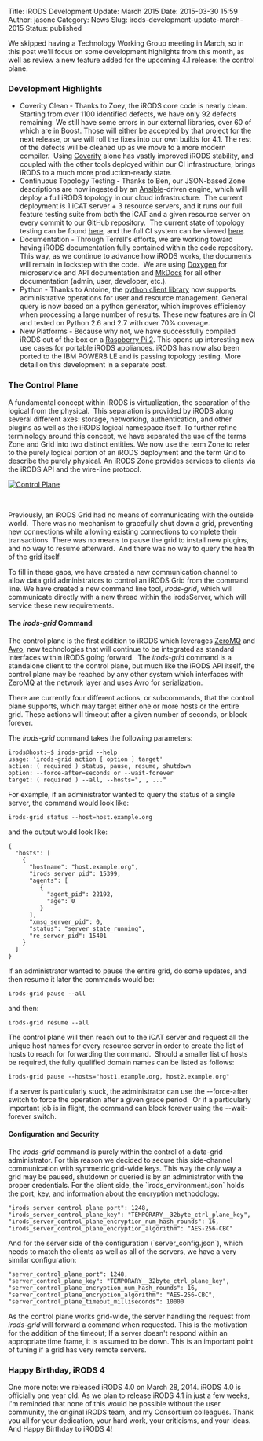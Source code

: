 Title: iRODS Development Update: March 2015
Date: 2015-03-30 15:59
Author: jasonc
Category: News
Slug: irods-development-update-march-2015
Status: published

We skipped having a Technology Working Group meeting in March, so in
this post we'll focus on some development highlights from this month, as
well as review a new feature added for the upcoming 4.1 release: the
control plane.

<!--more-->

### Development Highlights

-   Coverity Clean - Thanks to Zoey, the iRODS core code is
    nearly clean. Starting from over 1100 identified defects, we have
    only 92 defects remaining: We still have some errors in our external
    libraries, over 60 of which are in Boost. Those will either be
    accepted by that project for the next release, or we will roll the
    fixes into our own builds for 4.1. The rest of the defects will be
    cleaned up as we move to a more modern compiler.  Using
    [Coverity](https://scan.coverity.com/projects/2605) alone has vastly
    improved iRODS stability, and coupled with the other tools
    deployed within our CI infrastructure, brings iRODS to a much more
    production-ready state.
-   Continuous Topology Testing - Thanks to Ben, our JSON-based Zone
    descriptions are now ingested by an
    [Ansible](http://www.ansible.com/ "Ansible")-driven engine, which
    will deploy a full iRODS topology in our cloud infrastructure.  The
    current deployment is 1 iCAT server + 3 resource servers, and it
    runs our full feature testing suite from both the iCAT and a given
    resource server on every commit to our GitHub repository.  The
    current state of topology testing can be found
    [here](https://jenkins.irods.org/view/1.%20Core%20Development/ "here"),
    and the full CI system can be viewed
    [here](https://jenkins.irods.org/ "here").
-   Documentation - Through Terrell's efforts, we are working toward
    having iRODS documentation fully contained within the code
    repository. This way, as we continue to advance how iRODS works, the
    documents will remain in lockstep with the code.  We are using
    [Doxygen](http://www.doxygen.org/ "Doxygen") for microservice and
    API documentation and [MkDocs](http://www.mkdocs.org/ "MkDocs") for
    all other documentation (admin, user, developer, etc.).
-   Python - Thanks to Antoine, the [python client
    library](https://github.com/irods/python-irodsclient) now supports
    administrative operations for user and resource management. General
    query is now based on a python generator, which improves efficiency
    when processing a large number of results. These new features are in
    CI and tested on Python 2.6 and 2.7 with over 70% coverage.
-   New Platforms - Because why not, we have successfully compiled iRODS
    out of the box on a [Raspberry Pi
    2](http://www.adafruit.com/products/2358 "Raspberry Pi 2"). This
    opens up interesting new use cases for portable iRODS appliances.
    iRODS has now also been ported to the IBM POWER8 LE and is passing
    topology testing. More detail on this development in a separate
    post.

### The Control Plane

A fundamental concept within iRODS is virtualization, the separation of
the logical from the physical.  This separation is provided by iRODS
along several different axes: storage, networking, authentication, and
other plugins as well as the iRODS logical namespace itself. To
further refine terminology around this concept, we have separated the
use of the terms Zone and Grid into two distinct entities. We now use
the term Zone to refer to the purely logical portion of an iRODS
deployment and the term Grid to describe the purely physical. An iRODS
Zone provides services to clients via the iRODS API and the wire-line
protocol.

[![Control
Plane](http://irods.org/wp-content/uploads/2015/03/ControlPlaneDiagram.jpg)](http://irods.org/wp-content/uploads/2015/03/ControlPlaneDiagram.jpg)

 

Previously, an iRODS Grid had no means of communicating with the outside
world.  There was no mechanism to gracefully shut down a grid,
preventing new connections while allowing existing connections to
complete their transactions. There was no means to pause the grid to
install new plugins, and no way to resume afterward.  And there was no
way to query the health of the grid itself.

To fill in these gaps, we have created a new communication channel to
allow data grid administrators to control an iRODS Grid from the command
line. We have created a new command line tool, *irods-grid*, which will
communicate directly with a new thread within the irodsServer, which
will service these new requirements.

#### The *irods-grid* Command

The control plane is the first addition to iRODS which leverages
[ZeroMQ](http://zeromq.org/ "ZeroMQ") and
[Avro](https://avro.apache.org/ "Avro"), new technologies that will
continue to be integrated as standard interfaces within iRODS going
forward.  The *irods-grid* command is a standalone client to the control
plane, but much like the iRODS API itself, the control plane may be
reached by any other system which interfaces with ZeroMQ at the network
layer and uses Avro for serialization.

There are currently four different actions, or subcommands, that the
control plane supports, which may target either one or more hosts or the
entire grid. These actions will timeout after a given number of seconds,
or block forever.

The *irods-grid* command takes the following parameters:

    irods@host:~$ irods-grid --help
    usage: 'irods-grid action [ option ] target'
    action: ( required ) status, pause, resume, shutdown
    option: --force-after=seconds or --wait-forever
    target: ( required ) --all, --hosts=", , ..."

For example, if an administrator wanted to query the status of a single
server, the command would look like:

    irods-grid status --host=host.example.org

and the output would look like:

    {
      "hosts": [
        {
          "hostname": "host.example.org",
          "irods_server_pid": 15399,
          "agents": [
             {
               "agent_pid": 22192,
               "age": 0
             }
          ],
          "xmsg_server_pid": 0,
          "status": "server_state_running",
          "re_server_pid": 15401
        }
      ]
    }

If an administrator wanted to pause the entire grid, do some updates,
and then resume it later the commands would be:

    irods-grid pause --all

and then:

    irods-grid resume --all

The control plane will then reach out to the iCAT server and request all
the unique host names for every resource server in order to create the
list of hosts to reach for forwarding the command.  Should a smaller
list of hosts be required, the fully qualified domain names can be
listed as follows:

    irods-grid pause --hosts="host1.example.org, host2.example.org"

If a server is particularly stuck, the administrator can use the
--force-after switch to force the operation after a given grace period.
 Or if a particularly important job is in flight, the command can block
forever using the --wait-forever switch.

#### Configuration and Security

The *irods-grid* command is purely within the control of a data-grid
administrator. For this reason we decided to secure this side-channel
communication with symmetric grid-wide keys. This way the only way a
grid may be paused, shutdown or queried is by an administrator with the
proper credentials. For the client side, the \`irods\_environment.json\`
holds the port, key, and information about the encryption methodology:

    "irods_server_control_plane_port": 1248,
    "irods_server_control_plane_key": "TEMPORARY__32byte_ctrl_plane_key",
    "irods_server_control_plane_encryption_num_hash_rounds": 16,
    "irods_server_control_plane_encryption_algorithm": "AES-256-CBC"

And for the server side of the configuration (\`server\_config.json\`),
which needs to match the clients as well as all of the servers, we have
a very similar configuration:

    "server_control_plane_port": 1248,
    "server_control_plane_key": "TEMPORARY__32byte_ctrl_plane_key",
    "server_control_plane_encryption_num_hash_rounds": 16,
    "server_control_plane_encryption_algorithm": "AES-256-CBC",
    "server_control_plane_timeout_milliseconds": 10000

As the control plane works grid-wide, the server handling the request
from *irods-grid* will forward a command when requested. This is the
motivation for the addition of the timeout; If a server doesn't respond
within an appropriate time frame, it is assumed to be down. This is an
important point of tuning if a grid has very remote servers.

### Happy Birthday, iRODS 4

One more note: we released iRODS 4.0 on March 28, 2014. iRODS 4.0 is
officially one year old. As we plan to release iRODS 4.1 in just a few
weeks, I'm reminded that none of this would be possible without the user
community, the original iRODS team, and my Consortium colleagues. Thank
you all for your dedication, your hard work, your criticisms, and your
ideas. And Happy Birthday to iRODS 4!
